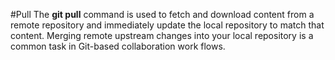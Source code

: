 #Pull
The **git pull** command is used to fetch and download content from a remote repository
and immediately update the local repository to match that content.
Merging remote upstream changes into your local repository is a common task in Git-based collaboration work flows.